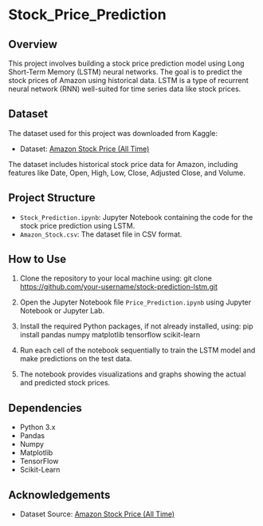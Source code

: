 # Stock_Price_Prediction

## Overview

This project involves building a stock price prediction model using Long Short-Term Memory (LSTM) neural networks. The goal is to predict the stock prices of Amazon using historical data. LSTM is a type of recurrent neural network (RNN) well-suited for time series data like stock prices.

## Dataset

The dataset used for this project was downloaded from Kaggle:

- Dataset: [Amazon Stock Price (All Time)](https://www.kaggle.com/datasets/kannan1314/amazon-stock-price-all-time/code?datasetId=1619941)

The dataset includes historical stock price data for Amazon, including features like Date, Open, High, Low, Close, Adjusted Close, and Volume.

## Project Structure

- `Stock_Prediction.ipynb`: Jupyter Notebook containing the code for the stock price prediction using LSTM.
- `Amazon_Stock.csv`: The dataset file in CSV format.

## How to Use

1. Clone the repository to your local machine using:
git clone https://github.com/your-username/stock-prediction-lstm.git

2. Open the Jupyter Notebook file `Price_Prediction.ipynb` using Jupyter Notebook or Jupyter Lab.

3. Install the required Python packages, if not already installed, using:
pip install pandas numpy matplotlib tensorflow scikit-learn

4. Run each cell of the notebook sequentially to train the LSTM model and make predictions on the test data.

5. The notebook provides visualizations and graphs showing the actual and predicted stock prices.

## Dependencies

- Python 3.x
- Pandas
- Numpy
- Matplotlib
- TensorFlow
- Scikit-Learn

## Acknowledgements

- Dataset Source: [Amazon Stock Price (All Time)](https://www.kaggle.com/datasets/kannan1314/amazon-stock-price-all-time/code?datasetId=1619941)

